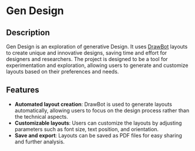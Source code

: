 # Gen Design

## Description

Gen Design is an exploration of generative Design. It uses [DrawBot](https://www.drawbot.com) layouts to create unique and innovative designs, saving time and effort for designers and researchers. The project is designed to be a tool for experimentation and exploration, allowing users to generate and customize layouts based on their preferences and needs.

## Features

- **Automated layout creation**: DrawBot is used to generate layouts automatically, allowing users to focus on the design process rather than the technical aspects.
- **Customizable layouts**: Users can customize the layouts by adjusting parameters such as font size, text position, and orientation.
- **Save and export**: Layouts can be saved as PDF files for easy sharing and further analysis.